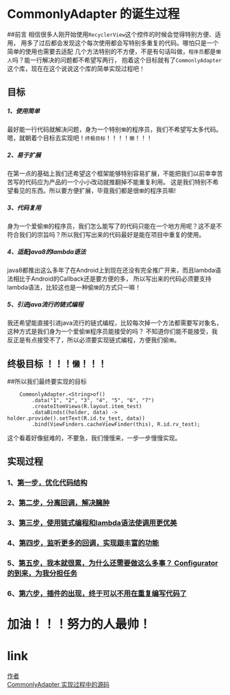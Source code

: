 # CommonlyAdapter 的诞生过程

##前言
相信很多人刚开始使用`RecyclerView`这个控件的时候会觉得特别方便、适用，
用多了过后都会发现这个每次使用都会写特别多重复的代码。哪怕只是一个简单的使用也需要去适配
几个方法特别的不方便，不是有句话叫做，`程序员`都是`懒人`吗？能一行解决的问题都不希望写两行，
抱着这个目标就有了`CommonlyAdapter`这个库，现在在这个说说这个库的简单实现过程吧！

## 目标

##### 1、使用简单
最好能一行代码就解决问题，身为一个特别`懒`的程序员，我们不希望写太多代码。嗯，就朝着个目标去实现吧！`终极目标`！！！！`懒`！！！

##### 2、易于扩展
在第一点的基础上我们还希望这个框架能够特别容易扩展，不能把我们以前幸幸苦苦写的代码应为产品的一个小小改动就推翻掉不能重复利用。
这是我们特别不希望看见的东西。所以要方便扩展，毕竟我们都是很`懒`的程序员嘛!

##### 3、代码复用
身为一个爱偷`懒`的程序员，我们怎么能写了的代码只能在一个地方用呢？这不是不符合我们的宗旨吗？所以我们写出来的代码最好是能在项目中重复的使用。

##### 4、适配java8的lambda语法
java8都推出这么多年了在Android上到现在还没有完全推广开来，而且lambda语法相比于Android的Callback还是要方便的多，
所以写出来的代码必须要支持lambda语法，比较这也是一种偷`懒`的方式只一嘛！

##### 5、引进java流行的链式编程
我还希望能直接引进java流行的链式编程，比较每次掉一个方法都需要写对象名，这种方式是我们身为一个爱偷`懒`程序员能接受的吗？
不知道你们能不能接受，我反正是有点接受不了，所以必须要实现链式编程，方便我们偷`懒`。

## 终极目标 ！！！`懒`！！！

##所以我们最终要实现的目标

```java_holder_method_tree
    CommonlyAdapter.<String>of()
        .data("1", "2", "3", "4", "5", "6", "7")
        .createItemViews(R.layout.item_test)
        .dataBinds((holder, data) -> holder.provide().setText(R.id.tv_test, data))
        .bind(ViewFinders.cacheViewFinder(this), R.id.rv_test);
```
这个看着好像挺难的，不要急，我们慢慢来，一步一步慢慢实现。

## 实现过程
### 1、[第一步，优化代码结构](commonly_adapter_no_1.md)
### 2、[第二步，分离回调，解决臃肿](commonly_adapter_no_2.md)
### 3、[第三步，使用链式编程和lambda语法使调用更优美](commonly_adapter_no_3.md)
### 4、[第四步，监听更多的回调，实现跟丰富的功能](commonly_adapter_no_4.md)
### 5、[第五步，我本就很累，为什么还需要做这么多事？ Configurator 的到来，为我分担任务](commonly_adapter_no_5.md)
### 6、[第六步，插件的出现，终于可以不用在重复编写代码了](commonly_adapter_no_6.md)

# 加油！！！努力的人最帅！
# link
[作者](https://github.com/j1046697411)  
[CommonlyAdapter 实现过程中的源码](https://github.com/j1046697411/blogs/tree/master/android/CommonlyAdapterBlogs)  